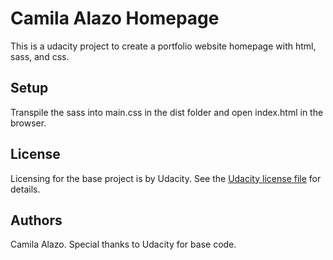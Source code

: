 # Camila Alazo Homepage

This is a udacity project to create a portfolio website homepage with html, sass, and css.

## Setup

Transpile the sass into main.css in the dist folder and open index.html in the browser. 

## License

Licensing for the base project is by Udacity. See the [Udacity license file](https://github.com/udacity/cd14106-project-starter-code?tab=License-1-ov-file) for details.

## Authors

Camila Alazo. Special thanks to Udacity for base code.